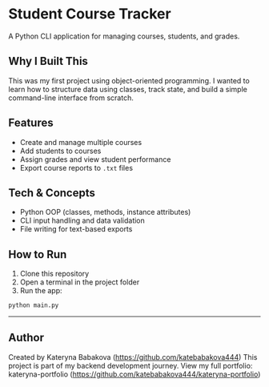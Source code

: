 #  Student Course Tracker

A Python CLI application for managing courses, students, and grades.

##  Why I Built This

This was my first project using object-oriented programming. I wanted to learn how to structure data using classes, track state, and build a simple command-line interface from scratch.

##  Features

- Create and manage multiple courses
- Add students to courses
- Assign grades and view student performance
- Export course reports to `.txt` files

##  Tech & Concepts

- Python OOP (classes, methods, instance attributes)
- CLI input handling and data validation
- File writing for text-based exports

##  How to Run

1. Clone this repository  
2. Open a terminal in the project folder  
3. Run the app:

```bash
python main.py
```
---



##  Author

Created by Kateryna Babakova (https://github.com/katebabakova444)
This project is part of my backend development journey.
View my full portfolio: kateryna-portfolio (https://github.com/katebabakova444/kateryna-portfolio)